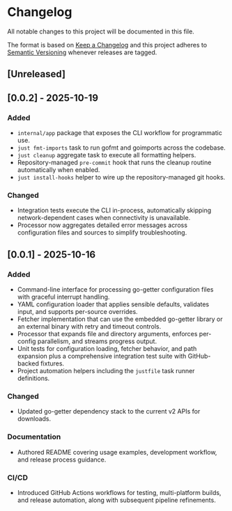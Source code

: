 # Changelog

All notable changes to this project will be documented in this file.

The format is based on [Keep a Changelog](https://keepachangelog.com/en/1.1.0/) and this project adheres to [Semantic Versioning](https://semver.org/spec/v2.0.0.html) whenever releases are tagged.

## [Unreleased]

## [0.0.2] - 2025-10-19
### Added
- `internal/app` package that exposes the CLI workflow for programmatic use.
- `just fmt-imports` task to run gofmt and goimports across the codebase.
- `just cleanup` aggregate task to execute all formatting helpers.
- Repository-managed `pre-commit` hook that runs the cleanup routine automatically when enabled.
- `just install-hooks` helper to wire up the repository-managed git hooks.

### Changed
- Integration tests execute the CLI in-process, automatically skipping network-dependent cases when connectivity is unavailable.
- Processor now aggregates detailed error messages across configuration files and sources to simplify troubleshooting.

## [0.0.1] - 2025-10-16
### Added
- Command-line interface for processing go-getter configuration files with graceful interrupt handling.
- YAML configuration loader that applies sensible defaults, validates input, and supports per-source overrides.
- Fetcher implementation that can use the embedded go-getter library or an external binary with retry and timeout controls.
- Processor that expands file and directory arguments, enforces per-config parallelism, and streams progress output.
- Unit tests for configuration loading, fetcher behavior, and path expansion plus a comprehensive integration test suite with GitHub-backed fixtures.
- Project automation helpers including the `justfile` task runner definitions.

### Changed
- Updated go-getter dependency stack to the current v2 APIs for downloads.

### Documentation
- Authored README covering usage examples, development workflow, and release process guidance.

### CI/CD
- Introduced GitHub Actions workflows for testing, multi-platform builds, and release automation, along with subsequent pipeline refinements.
